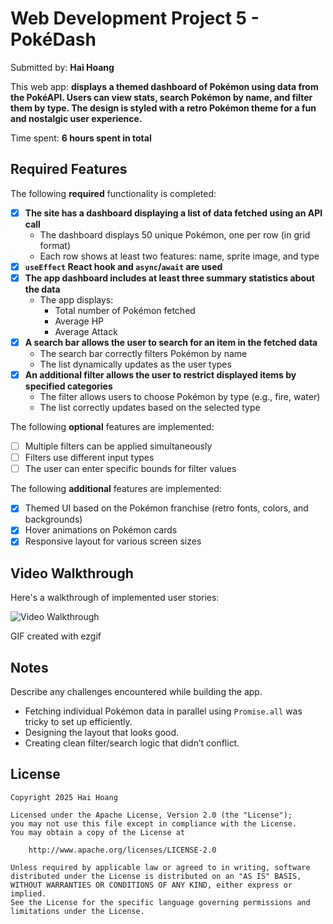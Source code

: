 # Web Development Project 5 - PokéDash

Submitted by: **Hai Hoang**

This web app: **displays a themed dashboard of Pokémon using data from the PokéAPI. Users can view stats, search Pokémon by name, and filter them by type. The design is styled with a retro Pokémon theme for a fun and nostalgic user experience.**

Time spent: **6 hours spent in total**

## Required Features

The following **required** functionality is completed:

- [x] **The site has a dashboard displaying a list of data fetched using an API call**
  - The dashboard displays 50 unique Pokémon, one per row (in grid format)
  - Each row shows at least two features: name, sprite image, and type
- [x] **`useEffect` React hook and `async`/`await` are used**
- [x] **The app dashboard includes at least three summary statistics about the data** 
  - The app displays:
    - Total number of Pokémon fetched
    - Average HP
    - Average Attack
- [x] **A search bar allows the user to search for an item in the fetched data**
  - The search bar correctly filters Pokémon by name
  - The list dynamically updates as the user types
- [x] **An additional filter allows the user to restrict displayed items by specified categories**
  - The filter allows users to choose Pokémon by type (e.g., fire, water)
  - The list correctly updates based on the selected type

The following **optional** features are implemented:

- [ ] Multiple filters can be applied simultaneously
- [ ] Filters use different input types
- [ ] The user can enter specific bounds for filter values

The following **additional** features are implemented:

* [x] Themed UI based on the Pokémon franchise (retro fonts, colors, and backgrounds)
* [x] Hover animations on Pokémon cards
* [x] Responsive layout for various screen sizes

## Video Walkthrough

Here's a walkthrough of implemented user stories:

<img src='./pokemon-dashboard.mp4' title='Video Walkthrough' width='' alt='Video Walkthrough' />

GIF created with ezgif

## Notes

Describe any challenges encountered while building the app.

- Fetching individual Pokémon data in parallel using `Promise.all` was tricky to set up efficiently.
- Designing the layout that looks good.
- Creating clean filter/search logic that didn’t conflict.

## License

    Copyright 2025 Hai Hoang

    Licensed under the Apache License, Version 2.0 (the "License");
    you may not use this file except in compliance with the License.
    You may obtain a copy of the License at

        http://www.apache.org/licenses/LICENSE-2.0

    Unless required by applicable law or agreed to in writing, software
    distributed under the License is distributed on an "AS IS" BASIS,
    WITHOUT WARRANTIES OR CONDITIONS OF ANY KIND, either express or implied.
    See the License for the specific language governing permissions and
    limitations under the License.